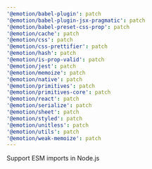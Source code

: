 ```yaml
---
'@emotion/babel-plugin': patch
'@emotion/babel-plugin-jsx-pragmatic': patch
'@emotion/babel-preset-css-prop': patch
'@emotion/cache': patch
'@emotion/css': patch
'@emotion/css-prettifier': patch
'@emotion/hash': patch
'@emotion/is-prop-valid': patch
'@emotion/jest': patch
'@emotion/memoize': patch
'@emotion/native': patch
'@emotion/primitives': patch
'@emotion/primitives-core': patch
'@emotion/react': patch
'@emotion/serialize': patch
'@emotion/sheet': patch
'@emotion/styled': patch
'@emotion/unitless': patch
'@emotion/utils': patch
'@emotion/weak-memoize': patch
---
```


Support ESM imports in Node.js
